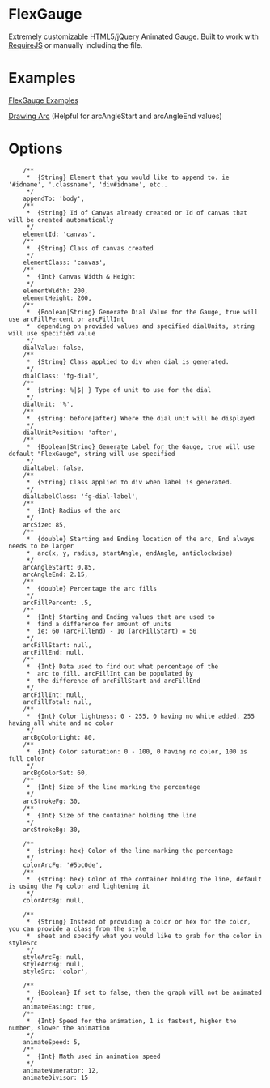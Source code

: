 FlexGauge
==========

Extremely customizable HTML5/jQuery Animated Gauge. Built to work with [RequireJS](http://requirejs.org/) or manually including the file.


Examples
========

[FlexGauge Examples](http://flexgauge.js.codethis.in)

[Drawing Arc](http://www.html5canvastutorials.com/tutorials/html5-canvas-arcs/) (Helpful for arcAngleStart and arcAngleEnd values)


Options
=======
        /**
         *  {String} Element that you would like to append to. ie '#idname', '.classname', 'div#idname', etc..
         */
        appendTo: 'body',
        /**
         *  {String} Id of Canvas already created or Id of canvas that will be created automatically
         */
        elementId: 'canvas',
        /**
         *  {String} Class of canvas created
         */
        elementClass: 'canvas',
        /**
         *  {Int} Canvas Width & Height
         */
        elementWidth: 200,
        elementHeight: 200,
        /**
         *  {Boolean|String} Generate Dial Value for the Gauge, true will use arcFillPercent or arcFillInt
         *  depending on provided values and specified dialUnits, string will use specified value
         */
        dialValue: false,
        /**
         *  {String} Class applied to div when dial is generated.
         */
        dialClass: 'fg-dial',
        /**
         *  {string: %|$| } Type of unit to use for the dial
         */
        dialUnit: '%',
        /**
         *  {string: before|after} Where the dial unit will be displayed
         */
        dialUnitPosition: 'after',
        /**
         *  {Boolean|String} Generate Label for the Gauge, true will use default "FlexGauge", string will use specified
         */
        dialLabel: false,
        /**
         *  {String} Class applied to div when label is generated.
         */
        dialLabelClass: 'fg-dial-label',
        /**
         *  {Int} Radius of the arc
         */
        arcSize: 85,
        /**
         *  {double} Starting and Ending location of the arc, End always needs to be larger
         *  arc(x, y, radius, startAngle, endAngle, anticlockwise)
         */
        arcAngleStart: 0.85,
        arcAngleEnd: 2.15,
        /**
         *  {double} Percentage the arc fills
         */
        arcFillPercent: .5,
        /**
         *  {Int} Starting and Ending values that are used to
         *  find a difference for amount of units
         *  ie: 60 (arcFillEnd) - 10 (arcFillStart) = 50
         */
        arcFillStart: null,
        arcFillEnd: null,
        /**
         *  {Int} Data used to find out what percentage of the
         *  arc to fill. arcFillInt can be populated by
         *  the difference of arcFillStart and arcFillEnd
         */
        arcFillInt: null,
        arcFillTotal: null,
        /**
         *  {Int} Color lightness: 0 - 255, 0 having no white added, 255 having all white and no color
         */
        arcBgColorLight: 80,
        /**
         *  {Int} Color saturation: 0 - 100, 0 having no color, 100 is full color
         */
        arcBgColorSat: 60,
        /**
         *  {Int} Size of the line marking the percentage
         */
        arcStrokeFg: 30,
        /**
         *  {Int} Size of the container holding the line
         */
        arcStrokeBg: 30,

        /**
         *  {string: hex} Color of the line marking the percentage
         */
        colorArcFg: '#5bc0de',
        /**
         *  {string: hex} Color of the container holding the line, default is using the Fg color and lightening it
         */
        colorArcBg: null,

        /**
         *  {String} Instead of providing a color or hex for the color, you can provide a class from the style
         *  sheet and specify what you would like to grab for the color in styleSrc
         */
        styleArcFg: null,
        styleArcBg: null,
        styleSrc: 'color',

        /**
         *  {Boolean} If set to false, then the graph will not be animated
         */
        animateEasing: true,
        /**
         *  {Int} Speed for the animation, 1 is fastest, higher the number, slower the animation
         */
        animateSpeed: 5,
        /**
         *  {Int} Math used in animation speed
         */
        animateNumerator: 12,
        animateDivisor: 15
